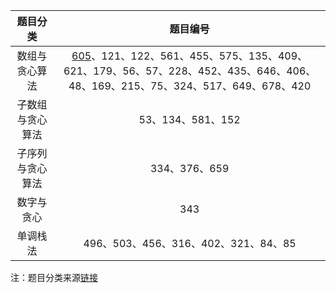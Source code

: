 | 题目分类 | 题目编号 | 
| :----:| :---: |
| 数组与贪心算法 | [605](https://github.com/xing-boyu/leetcode/blob/master/src/main/java/com/leetcode/greedy/S605.java)、121、122、561、455、575、135、409、621、179、56、57、228、452、435、646、406、48、169、215、75、324、517、649、678、420 |
| 子数组与贪心算法 | 53、134、581、152 |
| 子序列与贪心算法 | 334、376、659 |
| 数字与贪心 | 343 |
| 单调栈法 | 496、503、456、316、402、321、84、85 |

注：题目分类来源[链接](https://leetcode-cn.com/circle/article/48kq9d/)
